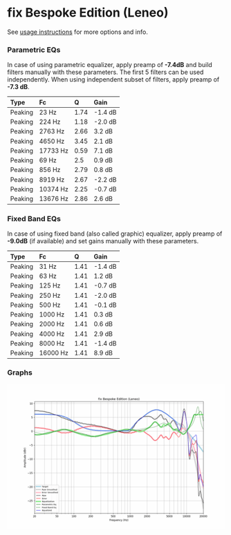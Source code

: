 # fix Bespoke Edition (Leneo)
See [usage instructions](https://github.com/jaakkopasanen/AutoEq#usage) for more options and info.

### Parametric EQs
In case of using parametric equalizer, apply preamp of **-7.4dB** and build filters manually
with these parameters. The first 5 filters can be used independently.
When using independent subset of filters, apply preamp of **-7.3 dB**.

| Type    | Fc       |    Q | Gain    |
|:--------|:---------|:-----|:--------|
| Peaking | 23 Hz    | 1.74 | -1.4 dB |
| Peaking | 224 Hz   | 1.18 | -2.0 dB |
| Peaking | 2763 Hz  | 2.66 | 3.2 dB  |
| Peaking | 4650 Hz  | 3.45 | 2.1 dB  |
| Peaking | 17733 Hz | 0.59 | 7.1 dB  |
| Peaking | 69 Hz    | 2.5  | 0.9 dB  |
| Peaking | 856 Hz   | 2.79 | 0.8 dB  |
| Peaking | 8919 Hz  | 2.67 | -2.2 dB |
| Peaking | 10374 Hz | 2.25 | -0.7 dB |
| Peaking | 13676 Hz | 2.86 | 2.6 dB  |

### Fixed Band EQs
In case of using fixed band (also called graphic) equalizer, apply preamp of **-9.0dB**
(if available) and set gains manually with these parameters.

| Type    | Fc       |    Q | Gain    |
|:--------|:---------|:-----|:--------|
| Peaking | 31 Hz    | 1.41 | -1.4 dB |
| Peaking | 63 Hz    | 1.41 | 1.2 dB  |
| Peaking | 125 Hz   | 1.41 | -0.7 dB |
| Peaking | 250 Hz   | 1.41 | -2.0 dB |
| Peaking | 500 Hz   | 1.41 | -0.1 dB |
| Peaking | 1000 Hz  | 1.41 | 0.3 dB  |
| Peaking | 2000 Hz  | 1.41 | 0.6 dB  |
| Peaking | 4000 Hz  | 1.41 | 2.9 dB  |
| Peaking | 8000 Hz  | 1.41 | -1.4 dB |
| Peaking | 16000 Hz | 1.41 | 8.9 dB  |

### Graphs
![](./fix%20Bespoke%20Edition%20(Leneo).png)